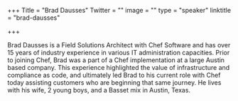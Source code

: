 +++
Title = "Brad Dausses"
Twitter = ""
image = ""
type = "speaker"
linktitle = "brad-dausses"

+++

Brad Dausses is a Field Solutions Architect with Chef Software and has over 15 years of industry experience in various IT administration capacities.  Prior to joining Chef, Brad was a part of a Chef implementation at a large Austin based company.  This experience highlighted the value of infrastructure and compliance as code, and ultimately led Brad to his current role with Chef today assisting customers who are beginning that same journey.  He lives with his wife, 2 young boys, and a Basset mix in Austin, Texas.
